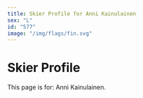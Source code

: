 ```yaml
---
title: Skier Profile for Anni Kainulainen
sex: "L"
id: "577"
image: "/img/flags/fin.svg" 
---
```


# Skier Profile

This page is for: Anni Kainulainen.
    